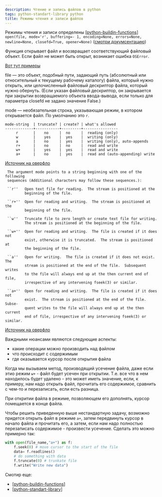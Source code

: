 ```yaml
---
description: Чтение и запись файлов в python
tags: python-standart-library python
title: Режимы чтения и записи файлов
---
```

Режимы чтения и записи определены [[python-buildin-functions]] `open(file, mode='r', buffering=- 1, encoding=None, errors=None, newline=None, closefd=True, opener=None)` ([смотри докумсентацию](https://docs.python.org/3/library/functions.html#open))

Функция открывает файл и воозвращает соответствующий файловый объект. Если файл не может быть открыт, возникает ошибка `OSError`.

[Вот тут примеры](https://docs.python.org/3/tutorial/inputoutput.html#tut-files)

file — это объект, подобный пути, задающий путь (абсолютный или относительный к текущему рабочему каталогу) файла, который нужно открыть, или целочисленный файловый дескриптор файла, который нужно обернуть. (Если указан файловый дескриптор, он закрывается при закрытии возвращаемого объекта ввода-вывода, если только для параметра closefd не задано значение False.)

mode — необязательная строка, указывающая режим, в котором открывается файл. По умолчанию это `r`.

```shell
mode-string  | truncate? | create? | what's allowed
-------------+-----------+---------+----------------
     r       |    no     |  no     |  reading (only)
     w       |    yes    |  yes    |  writing (only)
     a       |    no     |  yes    |  writing (only), auto-appends
     r+      |    no     |  no     |  read and write
     w+      |    yes    |  yes    |  read and write
     a+      |    no     |  yes    |  read and (auto-appending) write
```

[Источник на оверфло](https://stackoverflow.com/a/33466886/15966204)

```shell
 The argument mode points to a string beginning with one of the following
 sequences (Additional characters may follow these sequences.):

 ``r''   Open text file for reading.  The stream is positioned at the
         beginning of the file.

 ``r+''  Open for reading and writing.  The stream is positioned at the
         beginning of the file.

 ``w''   Truncate file to zero length or create text file for writing.
         The stream is positioned at the beginning of the file.

 ``w+''  Open for reading and writing.  The file is created if it does not
         exist, otherwise it is truncated.  The stream is positioned at
         the beginning of the file.

 ``a''   Open for writing.  The file is created if it does not exist.  The
         stream is positioned at the end of the file.  Subsequent writes
         to the file will always end up at the then current end of file,
         irrespective of any intervening fseek(3) or similar.

 ``a+''  Open for reading and writing.  The file is created if it does not
         exist.  The stream is positioned at the end of the file.  Subse-
         quent writes to the file will always end up at the then current
         end of file, irrespective of any intervening fseek(3) or similar.
```

[Источник на оверфло](https://stackoverflow.com/a/1466036/15966204)

Важдными нюансами являются следующие аспекты:

- какие операции можно производить над файлом
- что происходит с содержимым
- где оказывается курсор после открытия файла

Когда мы вызываем метод, производящий усечение файла, даже если этио режим `w+` - файл будет усечен при открытии. Т.е. все что в нем находилось будет удалено - это может иметь значение, если, к примеру, нам надо открыть файл, прочитать его содержимое, сравнить с чем-то и перезаписать, если есть разница.

При откритии файла в режиме, позволяющем его дополнять, курсор помещается в конце файла.

Чтобы решить приведенную выше нестандартную задачу, возможно придется открыть файл в режиме `a+`, затем передвинуть курсор в начало файла и прочитать его, а затем, если нам надо полностью перезаписать содержимое - произвести усечение. Сделать это можно примерно так:

```python
with open(file_name,"a+") as f:
    f.seek(0) # move cursor to the start of the file
    data= f.readlines()
    # do something with data
    f.truncate(0) # trunkate file
    f.write("Write new data")
```

Смотир еще:

- [[python-buildin-functions]]
- [[python-standart-library]]

[//begin]: # "Autogenerated link references for markdown compatibility"
[python-buildin-functions]: python-buildin-functions "Python build-in functions"
[python-buildin-functions]: python-buildin-functions "Python build-in functions"
[python-standart-library]: ../lists/python-standart-library "Стандартная библиотека python и полезные ресурсы"
[//end]: # "Autogenerated link references"